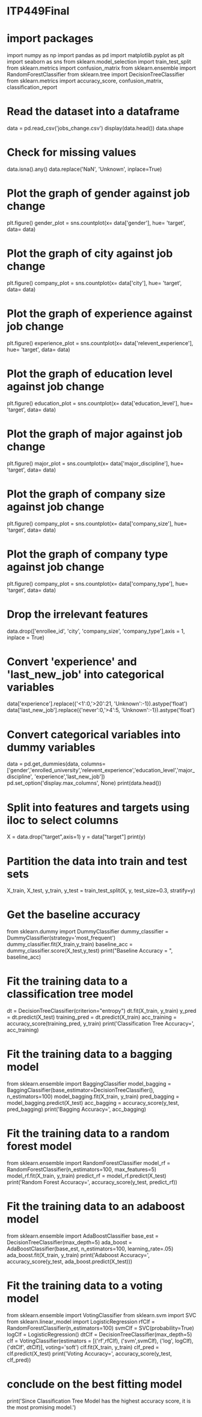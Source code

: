 # ITP449Final
# import packages
import numpy as np
import pandas as pd
import matplotlib.pyplot as plt
import seaborn as sns
from sklearn.model_selection import train_test_split
from sklearn.metrics import confusion_matrix
from sklearn.ensemble import RandomForestClassifier
from sklearn.tree import DecisionTreeClassifier
from sklearn.metrics import accuracy_score, confusion_matrix, classification_report

# Read the dataset into a dataframe
data = pd.read_csv('jobs_change.csv')
display(data.head())
data.shape

# Check for missing values
data.isna().any()
data.replace('NaN', 'Unknown', inplace=True)
# Plot the graph of gender against job change
plt.figure()
gender_plot = sns.countplot(x= data['gender'], hue= 'target', data= data)
# Plot the graph of city against job change
plt.figure()
company_plot = sns.countplot(x= data['city'], hue= 'target', data= data)
# Plot the graph of experience against job change
plt.figure()
experience_plot = sns.countplot(x= data['relevent_experience'], hue= 'target', data= data)
# Plot the graph of education level against job change
plt.figure()
education_plot = sns.countplot(x= data['education_level'], hue= 'target', data= data)
# Plot the graph of major against job change
plt.figure()
major_plot = sns.countplot(x= data['major_discipline'], hue= 'target', data= data)
# Plot the graph of company size against job change
plt.figure()
company_plot = sns.countplot(x= data['company_size'], hue= 'target', data= data)
# Plot the graph of company type against job change
plt.figure()
company_plot = sns.countplot(x= data['company_type'], hue= 'target', data= data)

# Drop the irrelevant features
data.drop(['enrollee_id', 'city', 'company_size', 'company_type'],axis = 1, inplace = True)
# Convert 'experience' and 'last_new_job' into categorical variables
data['experience'].replace({'<1':0,'>20':21, 'Unknown':-1}).astype('float')
data['last_new_job'].replace({'never':0,'>4':5, 'Unknown':-1}).astype('float')
# Convert categorical variables into dummy variables
data = pd.get_dummies(data, columns=['gender','enrolled_university','relevent_experience','education_level','major_discipline', 'experience','last_new_job'])
pd.set_option('display.max_columns', None)
print(data.head())

# Split into features and targets using iloc to select columns
X = data.drop("target",axis=1)
y = data["target"]
print(y)

# Partition the data into train and test sets
X_train, X_test, y_train, y_test = train_test_split(X, y, test_size=0.3, stratify=y)

# Get the baseline accuracy 
from sklearn.dummy import DummyClassifier
dummy_classifier = DummyClassifier(strategy='most_frequent')
dummy_classifier.fit(X_train,y_train)
baseline_acc = dummy_classifier.score(X_test,y_test)
print("Baseline Accuracy = ", baseline_acc)

# Fit the training data to a classification tree model
dt = DecisionTreeClassifier(criterion="entropy")
dt.fit(X_train, y_train)
y_pred = dt.predict(X_test)
training_pred = dt.predict(X_train)
acc_training = accuracy_score(training_pred, y_train)
print('Classification Tree Accuracy=', acc_training)

# Fit the training data to a bagging model
from sklearn.ensemble import BaggingClassifier
model_bagging = BaggingClassifier(base_estimator=DecisionTreeClassifier(), n_estimators=100)
model_bagging.fit(X_train, y_train)
pred_bagging = model_bagging.predict(X_test)
acc_bagging = accuracy_score(y_test, pred_bagging)
print('Bagging Accuracy=', acc_bagging)

# Fit the training data to a random forest model
from sklearn.ensemble import RandomForestClassifier
model_rf = RandomForestClassifier(n_estimators=100, max_features=5)
model_rf.fit(X_train, y_train)
predict_rf = model_rf.predict(X_test)
print('Random Forest Accuracy=', accuracy_score(y_test, predict_rf))

# Fit the training data to an adaboost model
from sklearn.ensemble import AdaBoostClassifier
base_est = DecisionTreeClassifier(max_depth=5)
ada_boost = AdaBoostClassifier(base_est, n_estimators=100, learning_rate=.05)
ada_boost.fit(X_train, y_train)
print('Adaboost Accuracy=', accuracy_score(y_test, ada_boost.predict(X_test)))

# Fit the training data to a voting model
from sklearn.ensemble import VotingClassifier
from sklearn.svm import SVC
from sklearn.linear_model import LogisticRegression
rfClf = RandomForestClassifier(n_estimators=100) 
svmClf = SVC(probability=True) 
logClf = LogisticRegression()
dtClf = DecisionTreeClassifier(max_depth=5)
clf = VotingClassifier(estimators = [('rf',rfClf), ('svm',svmClf), ('log', logClf), ('dtClf', dtClf)], voting='soft') 
clf.fit(X_train, y_train)
clf_pred = clf.predict(X_test)
print('Voting Accuracy=', accuracy_score(y_test, clf_pred))

# conclude on the best fitting model
print('Since Classification Tree Model has the highest accuracy score, it is the most promising model.')
